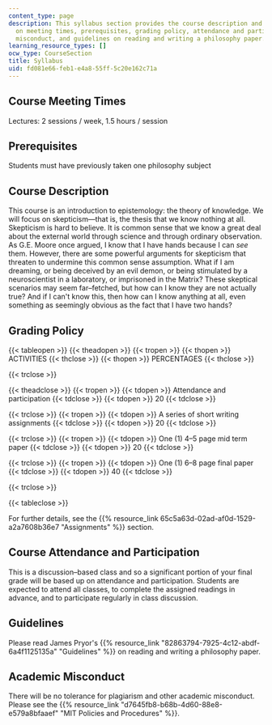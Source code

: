 ```yaml
---
content_type: page
description: This syllabus section provides the course description and information
  on meeting times, prerequisites, grading policy, attendance and participation, academic
  misconduct, and guidelines on reading and writing a philosophy paper.
learning_resource_types: []
ocw_type: CourseSection
title: Syllabus
uid: fd081e66-feb1-e4a8-55ff-5c20e162c71a
---
```


Course Meeting Times
--------------------

Lectures: 2 sessions / week, 1.5 hours / session

Prerequisites
-------------

Students must have previously taken one philosophy subject

Course Description
------------------

This course is an introduction to epistemology: the theory of knowledge. We will focus on skepticism—that is, the thesis that we know nothing at all. Skepticism is hard to believe. It is common sense that we know a great deal about the external world through science and through ordinary observation. As G.E. Moore once argued, I know that I have hands because I can _see_ them. However, there are some powerful arguments for skepticism that threaten to undermine this common sense assumption. What if I am dreaming, or being deceived by an evil demon, or being stimulated by a neuroscientist in a laboratory, or imprisoned in the Matrix? These skeptical scenarios may seem far–fetched, but how can I know they are not actually true? And if I can't know this, then how can I know anything at all, even something as seemingly obvious as the fact that I have two hands?

Grading Policy
--------------

{{< tableopen >}}
{{< theadopen >}}
{{< tropen >}}
{{< thopen >}}
ACTIVITIES
{{< thclose >}}
{{< thopen >}}
PERCENTAGES
{{< thclose >}}

{{< trclose >}}

{{< theadclose >}}
{{< tropen >}}
{{< tdopen >}}
Attendance and participation
{{< tdclose >}}
{{< tdopen >}}
20
{{< tdclose >}}

{{< trclose >}}
{{< tropen >}}
{{< tdopen >}}
A series of short writing assignments
{{< tdclose >}}
{{< tdopen >}}
20
{{< tdclose >}}

{{< trclose >}}
{{< tropen >}}
{{< tdopen >}}
One (1) 4–5 page mid term paper
{{< tdclose >}}
{{< tdopen >}}
20
{{< tdclose >}}

{{< trclose >}}
{{< tropen >}}
{{< tdopen >}}
One (1) 6–8 page final paper
{{< tdclose >}}
{{< tdopen >}}
40
{{< tdclose >}}

{{< trclose >}}

{{< tableclose >}}

For further details, see the {{% resource_link 65c5a63d-02ad-af0d-1529-a2a7608b36e7 "Assignments" %}} section.

Course Attendance and Participation
-----------------------------------

This is a discussion–based class and so a significant portion of your final grade will be based up on attendance and participation. Students are expected to attend all classes, to complete the assigned readings in advance, and to participate regularly in class discussion.

Guidelines
----------

Please read James Pryor's {{% resource_link "82863794-7925-4c12-abdf-6a4f1125135a" "Guidelines" %}} on reading and writing a philosophy paper.

Academic Misconduct
-------------------

There will be no tolerance for plagiarism and other academic misconduct. Please see the {{% resource_link "d7645fb8-b68b-4d60-88e8-e579a8bfaaef" "MIT Policies and Procedures" %}}.